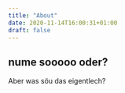 ```yaml
---
title: "About"
date: 2020-11-14T16:00:31+01:00
draft: false
---
```

## nume sooooo oder?

Aber was söu das eigentlech?
